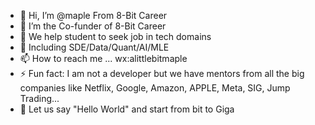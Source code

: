 - 👋 Hi, I’m @maple From 8-Bit Career
- 👀 I’m the Co-funder of 8-Bit Career
- 🌱 We help student to seek job in tech domains
- 💞️ Including SDE/Data/Quant/AI/MLE
- 📫 How to reach me ... wx:alittlebitmaple
- ⚡ Fun fact: I am not a developer but we have mentors from all the big companies like Netflix, Google, Amazon, APPLE, Meta, SIG, Jump Trading...
- 🤖 Let us say "Hello World" and start from bit to Giga

